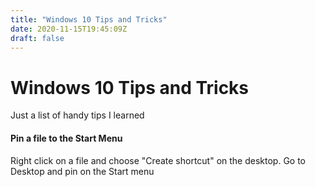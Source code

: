 ```yaml
---
title: "Windows 10 Tips and Tricks"
date: 2020-11-15T19:45:09Z
draft: false
---
```

# Windows 10 Tips and Tricks

Just a list of handy tips I learned

#### Pin a file to the Start Menu

Right click on a file and choose "Create shortcut" on the desktop. Go to Desktop and pin on the Start menu

